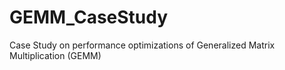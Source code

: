 # GEMM_CaseStudy
Case Study on performance optimizations of Generalized Matrix Multiplication (GEMM)
